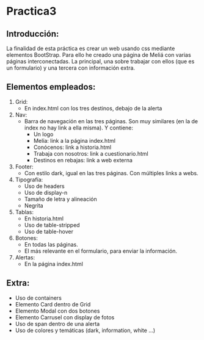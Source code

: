 # Practica3
## Introducción: 
La finalidad de esta práctica es crear un web usando css mediante elementos BootStrap. 
Para ello he creado una página de Meliá con varias páginas interconectadas. 
La principal, una sobre trabajar con ellos (que es un formulario) y una tercera con información extra. 
## Elementos empleados:
1. Grid:
    - En index.html con los tres destinos, debajo de la alerta
2. Nav:
    - Barra de navegación en las tres páginas. Son muy similares (en la de index no hay link a ella misma). Y contiene: 
      - Un logo
      - Melía: link a la página index.html
      - Conócenos: link a historia.html
      - Trabaja con nosotros: link a cuestionario.html
      - Destinos en rebajas: link a web externa
3. Footer:
    - Con estilo dark, igual en las tres páginas. Con múltiples links a webs.
4. Tipografía:
    - Uso de headers
    - Uso de display-n
    - Tamaño de letra y alineación
    - Negrita
5. Tablas:
    - En historia.html
    - Uso de table-stripped
    - Uso de table-hover
6. Botones: 
    - En todas las páginas. 
    - El más relevante en el formulario, para enviar la información.
7. Alertas:
   - En la página index.html 
 
## Extra:
- Uso de containers
- Elemento Card dentro de Grid
- Elemento Modal con dos botones
- Elemento Carrusel con display de fotos
- Uso de span dentro de una alerta
- Uso de colores y temáticas (dark, information, white ...)
